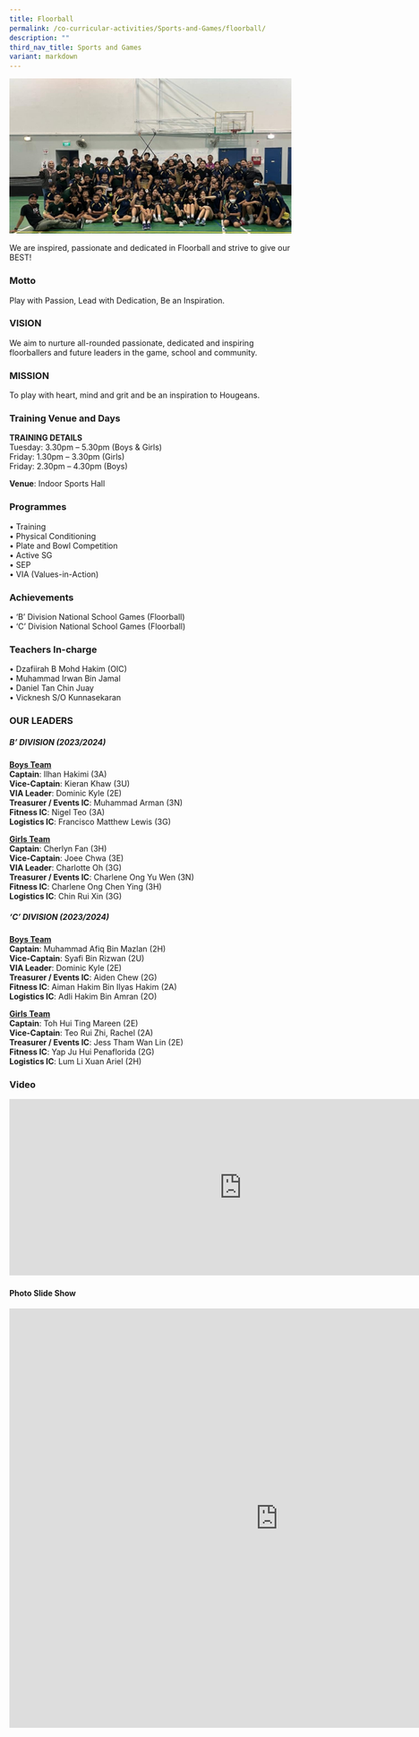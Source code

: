 ```yaml
---
title: Floorball
permalink: /co-curricular-activities/Sports-and-Games/floorball/
description: ""
third_nav_title: Sports and Games
variant: markdown
---
```

![](/images/Floorball/hsfb2023.jpeg)

We are inspired, passionate and dedicated in Floorball and strive to give our BEST!

### Motto  
Play with Passion, Lead with Dedication, Be an Inspiration.

### VISION
We aim to nurture all-rounded passionate, dedicated and inspiring floorballers and future leaders in the game, school and community.

### MISSION
To play with heart, mind and grit and be an inspiration to Hougeans.

### Training Venue and Days
**TRAINING DETAILS**  
Tuesday: 3.30pm – 5.30pm (Boys &amp; Girls)      
Friday: 1.30pm – 3.30pm (Girls)  
Friday: 2.30pm – 4.30pm (Boys)

**Venue**: Indoor Sports Hall 



### Programmes

•	Training  
•	Physical Conditioning  
•	Plate and Bowl Competition  
•	Active SG  
•	SEP  
•	VIA (Values-in-Action)  


### Achievements

•	‘B’ Division National School Games (Floorball)  
•	‘C’ Division National School Games (Floorball)

### Teachers In-charge
•	Dzafiirah B Mohd Hakim (OIC)  
•	Muhammad Irwan Bin Jamal  
•	Daniel Tan Chin Juay  
•	Vicknesh S/O Kunnasekaran  



### OUR LEADERS  

##### B’ DIVISION (2023/2024)  
<u>**Boys Team**</u>  
**Captain**: Ilhan Hakimi (3A)   
**Vice-Captain**: Kieran Khaw (3U)  
**VIA Leader**: Dominic Kyle (2E)  
**Treasurer / Events IC**: Muhammad Arman (3N)  
**Fitness IC**: Nigel Teo (3A)  
**Logistics IC**: Francisco Matthew Lewis (3G)  

<u>**Girls Team**</u>  
**Captain**: Cherlyn Fan (3H)  
**Vice-Captain**: Joee Chwa (3E)  
**VIA Leader**: Charlotte Oh (3G)  
**Treasurer / Events IC**: Charlene Ong Yu Wen (3N)  
**Fitness IC**: Charlene Ong Chen Ying (3H)  
**Logistics IC**: Chin Rui Xin (3G)  
  
##### ‘C’ DIVISION (2023/2024)   
<u>**Boys Team**</u>  
**Captain**: Muhammad Afiq Bin Mazlan (2H)  
**Vice-Captain**: Syafi Bin Rizwan (2U)  
**VIA Leader**: Dominic Kyle (2E)  
**Treasurer / Events IC**: Aiden Chew (2G)  
**Fitness IC**: Aiman Hakim Bin Ilyas Hakim (2A)  
**Logistics IC**: Adli Hakim Bin Amran (2O)  
  
<u>**Girls Team**</u>  
**Captain**: Toh Hui Ting Mareen (2E)  
**Vice-Captain**: Teo Rui Zhi, Rachel (2A)   
**Treasurer / Events IC**: Jess Tham Wan Lin (2E)  
**Fitness IC**: Yap Ju Hui Penaflorida (2G)  
**Logistics IC**: Lum Li Xuan Ariel (2H)  
 
	

### Video

<iframe width="830" height="315" src="https://www.youtube.com/embed/YfXCFszSLgE" title="Floorball" frameborder="0" allow="accelerometer; autoplay; clipboard-write; encrypted-media; gyroscope; picture-in-picture; web-share" allowfullscreen=""></iframe>

#### Photo Slide Show

<iframe src="https://docs.google.com/presentation/d/1LpE27tCbNd9k9y4fHC9TA90hjmVfsJIJ/embed?start=true&amp;loop=true&amp;delayms=3000" frameborder="0" width="960" height="749" allowfullscreen="true"></iframe>  


